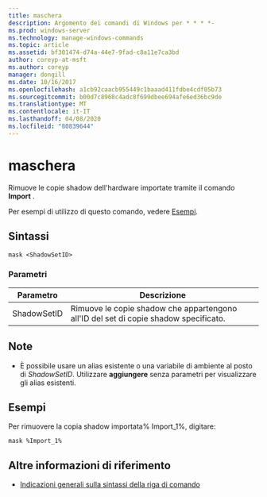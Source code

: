 ```yaml
---
title: maschera
description: Argomento dei comandi di Windows per * * * *-
ms.prod: windows-server
ms.technology: manage-windows-commands
ms.topic: article
ms.assetid: bf301474-d74a-44e7-9fad-c8a11e7ca3bd
author: coreyp-at-msft
ms.author: coreyp
manager: dongill
ms.date: 10/16/2017
ms.openlocfilehash: a1cb92caacb955449c1baaad411fdbe4cdf05b73
ms.sourcegitcommit: b00d7c8968c4adc8f699dbee694afe6ed36bc9de
ms.translationtype: MT
ms.contentlocale: it-IT
ms.lasthandoff: 04/08/2020
ms.locfileid: "80839644"
---
```

# <a name="mask"></a>maschera



Rimuove le copie shadow dell'hardware importate tramite il comando **Import** .

Per esempi di utilizzo di questo comando, vedere [Esempi](#BKMK_examples).

## <a name="syntax"></a>Sintassi

```
mask <ShadowSetID>
```

### <a name="parameters"></a>Parametri

|Parametro|Descrizione|
|---------|-----------|
|ShadowSetID|Rimuove le copie shadow che appartengono all'ID del set di copie shadow specificato.|

## <a name="remarks"></a>Note

-   È possibile usare un alias esistente o una variabile di ambiente al posto di *ShadowSetID*. Utilizzare **aggiungere** senza parametri per visualizzare gli alias esistenti.

## <a name="examples"></a><a name=BKMK_examples></a>Esempi

Per rimuovere la copia shadow importata% Import_1%, digitare:
```
mask %Import_1%
```

## <a name="additional-references"></a>Altre informazioni di riferimento

- [Indicazioni generali sulla sintassi della riga di comando](command-line-syntax-key.md)